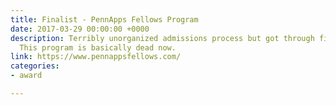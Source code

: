 ```yaml
---
title: Finalist - PennApps Fellows Program
date: 2017-03-29 00:00:00 +0000
description: Terribly unorganized admissions process but got through first round.
  This program is basically dead now.
link: https://www.pennappsfellows.com/
categories:
- award

---
```

